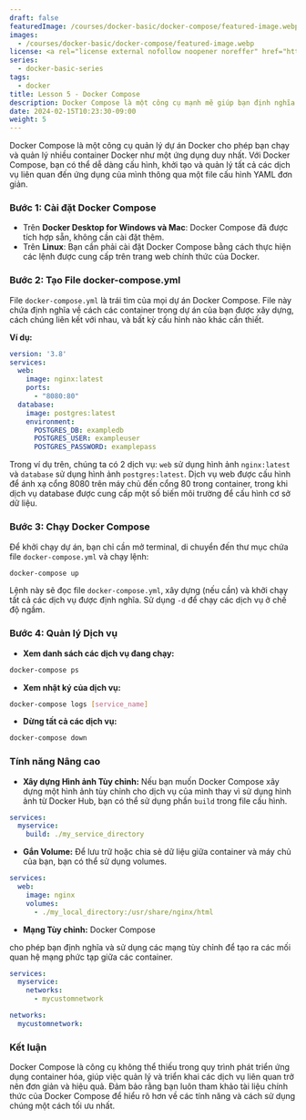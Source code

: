 ```yaml
---
draft: false
featuredImage: /courses/docker-basic/docker-compose/featured-image.webp
images:
  - /courses/docker-basic/docker-compose/featured-image.webp
license: <a rel="license external nofollow noopener noreffer" href="https://creativecommons.org/licenses/by-nc/4.0/" target="_blank">CC BY-NC 4.0</a>
series:
  - docker-basic-series
tags:
  - docker
title: Lesson 5 - Docker Compose
description: Docker Compose là một công cụ mạnh mẽ giúp bạn định nghĩa và chạy nhiều container Docker một cách dễ dàng và hiệu quả. Bạn sẽ học cách sử dụng Docker Compose để quản lý ứng dụng của mình với tệp cấu hình YAML đơn giản.
date: 2024-02-15T10:23:30-09:00
weight: 5
---
```


Docker Compose là một công cụ quản lý dự án Docker cho phép bạn chạy và quản lý nhiều container Docker như một ứng dụng duy nhất. Với Docker Compose, bạn có thể dễ dàng cấu hình, khởi tạo và quản lý tất cả các dịch vụ liên quan đến ứng dụng của mình thông qua một file cấu hình YAML đơn giản.

### Bước 1: Cài đặt Docker Compose

- Trên **Docker Desktop for Windows và Mac**: Docker Compose đã được tích hợp sẵn, không cần cài đặt thêm.
- Trên **Linux**: Bạn cần phải cài đặt Docker Compose bằng cách thực hiện các lệnh được cung cấp trên trang web chính thức của Docker.

### Bước 2: Tạo File docker-compose.yml

File `docker-compose.yml` là trái tim của mọi dự án Docker Compose. File này chứa định nghĩa về cách các container trong dự án của bạn được xây dựng, cách chúng liên kết với nhau, và bất kỳ cấu hình nào khác cần thiết.

**Ví dụ:**

```yaml
version: '3.8'
services:
  web:
    image: nginx:latest
    ports:
      - "8080:80"
  database:
    image: postgres:latest
    environment:
      POSTGRES_DB: exampledb
      POSTGRES_USER: exampleuser
      POSTGRES_PASSWORD: examplepass
```

Trong ví dụ trên, chúng ta có 2 dịch vụ: `web` sử dụng hình ảnh `nginx:latest` và `database` sử dụng hình ảnh `postgres:latest`. Dịch vụ web được cấu hình để ánh xạ cổng 8080 trên máy chủ đến cổng 80 trong container, trong khi dịch vụ database được cung cấp một số biến môi trường để cấu hình cơ sở dữ liệu.

### Bước 3: Chạy Docker Compose

Để khởi chạy dự án, bạn chỉ cần mở terminal, di chuyển đến thư mục chứa file `docker-compose.yml` và chạy lệnh:

```bash
docker-compose up
```

Lệnh này sẽ đọc file `docker-compose.yml`, xây dựng (nếu cần) và khởi chạy tất cả các dịch vụ được định nghĩa. Sử dụng `-d` để chạy các dịch vụ ở chế độ ngầm.

### Bước 4: Quản lý Dịch vụ

- **Xem danh sách các dịch vụ đang chạy:**

```bash
docker-compose ps
```

- **Xem nhật ký của dịch vụ:**

```bash
docker-compose logs [service_name]
```

- **Dừng tất cả các dịch vụ:**

```bash
docker-compose down
```

### Tính năng Nâng cao

- **Xây dựng Hình ảnh Tùy chỉnh:** Nếu bạn muốn Docker Compose xây dựng một hình ảnh tùy chỉnh cho dịch vụ của mình thay vì sử dụng hình ảnh từ Docker Hub, bạn có thể sử dụng phần `build` trong file cấu hình.

```yaml
services:
  myservice:
    build: ./my_service_directory
```

- **Gắn Volume:** Để lưu trữ hoặc chia sẻ dữ liệu giữa container và máy chủ của bạn, bạn có thể sử dụng volumes.

```yaml
services:
  web:
    image: nginx
    volumes:
      - ./my_local_directory:/usr/share/nginx/html
```

- **Mạng Tùy chỉnh:** Docker Compose

 cho phép bạn định nghĩa và sử dụng các mạng tùy chỉnh để tạo ra các mối quan hệ mạng phức tạp giữa các container.

```yaml
services:
  myservice:
    networks:
      - mycustomnetwork

networks:
  mycustomnetwork:
```

### Kết luận

Docker Compose là công cụ không thể thiếu trong quy trình phát triển ứng dụng container hóa, giúp việc quản lý và triển khai các dịch vụ liên quan trở nên đơn giản và hiệu quả. Đảm bảo rằng bạn luôn tham khảo tài liệu chính thức của Docker Compose để hiểu rõ hơn về các tính năng và cách sử dụng chúng một cách tối ưu nhất.